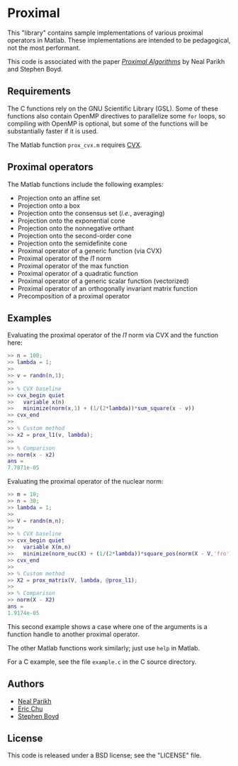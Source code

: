 # Proximal

This "library" contains sample implementations of various proximal operators in
Matlab. These implementations are intended to be pedagogical, not the most
performant.

This code is associated with the paper 
*[Proximal Algorithms](http://www.stanford.edu/~boyd/papers/prox_algs.html)* 
by Neal Parikh and Stephen Boyd.

## Requirements

The C functions rely on the GNU Scientific Library (GSL). Some of these
functions also contain OpenMP directives to parallelize some `for` loops, so
compiling with OpenMP is optional, but some of the functions will be
substantially faster if it is used.

The Matlab function `prox_cvx.m` requires [CVX](http://cvxr.com/cvx).

## Proximal operators

The Matlab functions include the following examples:

* Projection onto an affine set
* Projection onto a box
* Projection onto the consensus set (*i.e.*, averaging)
* Projection onto the exponential cone
* Projection onto the nonnegative orthant
* Projection onto the second-order cone
* Projection onto the semidefinite cone
* Proximal operator of a generic function (via CVX)
* Proximal operator of the *l1* norm
* Proximal operator of the max function
* Proximal operator of a quadratic function
* Proximal operator of a generic scalar function (vectorized)
* Proximal operator of an orthogonally invariant matrix function
* Precomposition of a proximal operator

## Examples

Evaluating the proximal operator of the *l1* norm via CVX and the function here:

```matlab
>> n = 100;
>> lambda = 1;
>> 
>> v = randn(n,1);
>> 
>> % CVX baseline
>> cvx_begin quiet
>>   variable x(n)
>>   minimize(norm(x,1) + (1/(2*lambda))*sum_square(x - v))
>> cvx_end
>> 
>> % Custom method
>> x2 = prox_l1(v, lambda);
>> 
>> % Comparison
>> norm(x - x2)
ans =
7.7871e-05
```

Evaluating the proximal operator of the nuclear norm:

```matlab
>> m = 10;
>> n = 30;
>> lambda = 1;
>> 
>> V = randn(m,n);
>> 
>> % CVX baseline
>> cvx_begin quiet
>>   variable X(m,n)
>>   minimize(norm_nuc(X) + (1/(2*lambda))*square_pos(norm(X - V,'fro')))
>> cvx_end
>> 
>> % Custom method
>> X2 = prox_matrix(V, lambda, @prox_l1);
>> 
>> % Comparison
>> norm(X - X2)
ans =
1.9174e-05
```

This second example shows a case where one of the arguments is a function
handle to another proximal operator.

The other Matlab functions work similarly; just use `help` in Matlab.

For a C example, see the file `example.c` in the C source directory.

## Authors

* [Neal Parikh](http://cs.stanford.edu/~npparikh)
* [Eric Chu](http://www.stanford.edu/~echu508)
* [Stephen Boyd](http://www.stanford.edu/~boyd)

## License

This code is released under a BSD license; see the "LICENSE" file.
